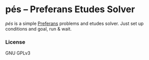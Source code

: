 # pés – Preferans Etudes Solver
_pés_ is a simple [Preferans](https://en.wikipedia.org/wiki/Preferans) problems and etudes solver. Just set up conditions and goal, run & wait.

### License
GNU GPLv3
